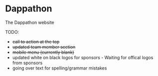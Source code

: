 # Dappathon
The Dappathon website

TODO:
* ~~call to action at the top~~
* ~~updated team member section~~
* ~~mobile menu (currently blank)~~
* updated white on black logos for sponsors - Waiting for offical logos from sponsors
* going over text for spelling/grammar mistakes
